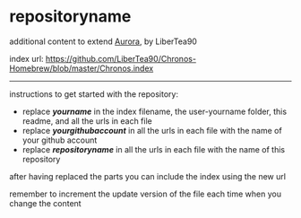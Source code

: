 # repositoryname
additional content to extend [Aurora](https://aurorabuilder.com/), by LiberTea90

index url: https://github.com/LiberTea90/Chronos-Homebrew/blob/master/Chronos.index

---

instructions to get started with the repository:

- replace ***yourname*** in the index filename, the user-yourname folder, this readme, and all the urls in each file
- replace ***yourgithubaccount*** in all the urls in each file with the name of your github account
- replace ***repositoryname*** in all the urls in each file with the name of this repository

after having replaced the parts you can include the index using the new url

remember to increment the update version of the file each time when you change the content
